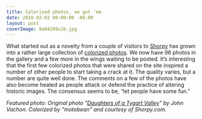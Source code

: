 ```yaml
---
title: Colorized photos, we got 'em
date: 2010-02-02 00:00:00 -06:00
layout: post
coverImage: 8a04289u1b.jpg
---
```


What started out as a novelty from a couple of visitors to [Shorpy](http://www.shorpy.com/) has grown into a rather large collection of [colorized photos](http://www.shorpy.com/image/tid/220). We now have 96 photos in the gallery and a few more in the wings waiting to be posted. It’s interesting that the first few colorized photos that were shared on the site inspired a number of other people to start taking a crack at it. The quality varies, but a number are quite well done. The comments on a few of the photos have also become heated as people attack or defend the practice of altering historic images. The consensus seems to be, “let people have some fun.”

_Featured photo: Original photo "[Daughters of a Tygart Valley](http://www.shorpy.com/node/7478)" by John Vachon. Colorized by "motobean" and courtesy of Shorpy.com._
